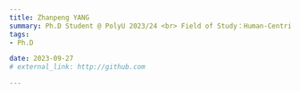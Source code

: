 ```yaml
---
title: Zhanpeng YANG  
summary: Ph.D Student @ PolyU 2023/24 <br> Field of Study：Human-Centric Manufacturing <br> B.E. (Jinan University)，M.Sc.(The University of Hong Kong)
tags:
- Ph.D

date: 2023-09-27
# external_link: http://github.com

---
```

